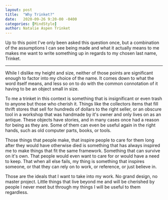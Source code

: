 ```yaml
---
layout: post
title:  "Why Trinket?"
date:   2020-09-26 9:20-00 -0400
categories: [MindStyle]
author: Natalie Aspen Trinket
---
```

Up to this point I've only been asked this question once, but a combination of the assumptions I can see being made and what it actually means to me makes me want to write something up in regards to my chosen last name, Trinket.

---
While I dislike my height and size, neither of those points are significant enough to factor into my choice of the name. It comes down to what the word itself means, and less so on to do with the common connotation of it having to be an object small in size.  

To me a trinket in this context is something that is insignificant or even trash to anyone but those who cherish it. Things like the collectors items that fill thrift stores that sell for hundreds of dollars to the right seller, or an obscure tool in a workshop that was handmade by it's owner and only lives on as an antique. These objects have stories, and in many cases once had a reason for being as they are. Some of them can even be useful again in the right hands, such as old computer parts, books, or tools.  

Those things that people make, that inspire people to care for them long after they would have otherwise died is something that has always inspired me to make things that fit the same framework. Something that can survive on it's own. That people would even want to care for or would have a need to keep. That when all else fails, my thing is something that inspires someone, or that they can rely on to work, or reference, or just believe in.  

Those are the ideals that I want to take into my work. No grand design, no master project. Little things that live beyond me and will be cherished by people I never meet but through my things I will be useful to them regardless. 